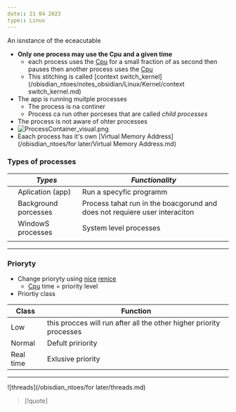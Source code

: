```yaml
---
date:: 21 04 2023
type:: Linux
---
```

An isnstance of the eceacutable 
 - **Only one process may use the Cpu and a given time**
	-   each process uses the [Cpu](/obisdian_ntoes/notes_obsidian/Linux/Kernel/Cpu.md) for a small fraction of as second then pauses then another process uses the [Cpu](/obisdian_ntoes/notes_obsidian/Linux/Kernel/Cpu.md)
	-   This stitching is called [context switch_kernel](/obisdian_ntoes/notes_obsidian/Linux/Kernel/context switch_kernel.md)
- The app is running muitple processes 
	- The process is na continer 
	- Process ca run other porceses that are called *child processes*
- The process is not aware of ohter processes 
-  ![ProcessContainer_visual.png](/static/ProcessContainer_visual.png)
- Eaach process has it's own [Virtual Memory Address](/obisdian_ntoes/for later/Virtual Memory Address.md)
### Types of processes 
|     | *Types*              | *Functionality*                                                            |
| --- | -------------------- | -------------------------------------------------------------------------- |
|     | Aplication (app)     | Run a specyfic programm                                                    |
|     | Background porcesses | Process tahat run in the boacgorund and does not requiere user interaciton |
|     | WindowS processes    | System level processes                                                     |
|     |                      |                                                                            |

---
### Prioryty 
- Change prioryty using [nice](/obisdian_ntoes/notes_obsidian/Linux/nice.md) [renice](/obisdian_ntoes/notes_obsidian/Linux/renice.md)
	- [Cpu](/obisdian_ntoes/notes_obsidian/Linux/Kernel/Cpu.md) time  = priority level
- Priortiy class 

| Class     | Function                                                            |
| --------- | ------------------------------------------------------------------- |
| Low       | this procces will run after all the other higher priority processes |
| Normal    | Defult pririority                                                   |
| Real time | Exlusive priority                                                   |

--- 
![threads](/obisdian_ntoes/for later/threads.md)
 
>[!quote] 